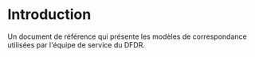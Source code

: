 # Introduction 

Un document de référence qui présente les modèles de correspondance utilisées par l'équipe de service du DFDR.
